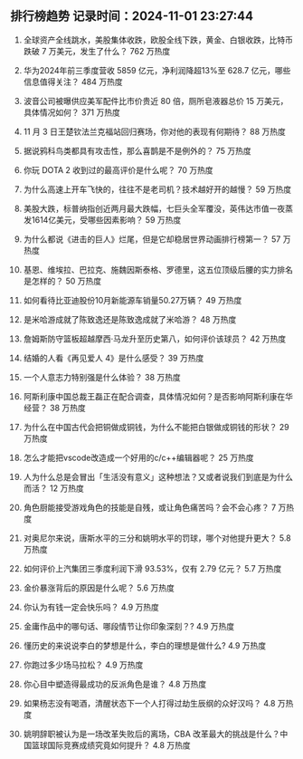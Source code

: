 
## 排行榜趋势 记录时间：2024-11-01 23:27:44
  
  1. 全球资产全线跳水，美股集体收跌，欧股全线下跌，黄金、白银收跌，比特币跌破 7 万美元，发生了什么？ 762 万热度
    
  2. 华为2024年前三季度营收 5859 亿元，净利润降超13%至 628.7 亿元，哪些信息值得关注？ 484 万热度
    
  3. 波音公司被曝供应美军配件比市价贵近 80 倍，厕所皂液器总价 15 万美元，具体情况如何？ 371 万热度
    
  4. 11 月 3 日王楚钦法兰克福站回归赛场，你对他的表现有何期待？ 88 万热度
    
  5. 据说鸦科鸟类都具有攻击性，那么喜鹊是不是例外的？ 75 万热度
    
  6. 你玩 DOTA 2 收到过的最高评价是什么呢？ 70 万热度
    
  7. 为什么高速上开车飞快的，往往不是老司机？技术越好开的越慢？ 59 万热度
    
  8. 美股大跌，标普纳指创近两月最大跌幅，七巨头全军覆没，英伟达市值一夜蒸发1614亿美元，受哪些因素影响？ 59 万热度
    
  9. 为什么都说《进击的巨人》烂尾，但是它却稳居世界动画排行榜第一？ 57 万热度
    
  10. 基恩、维埃拉、巴拉克、施魏因斯泰格、罗德里，这五位顶级后腰的实力排名是怎样的？ 50 万热度
    
  11. 如何看待比亚迪股份10月新能源车销量50.27万辆？ 49 万热度
    
  12. 是米哈游成就了陈致逸还是陈致逸成就了米哈游？ 48 万热度
    
  13. 詹姆斯防守篮板超越摩西·马龙升至历史第八，如何评价该球员？ 42 万热度
    
  14. 结婚的人看《再见爱人 4》是什么感受？ 39 万热度
    
  15. 一个人意志力特别强是什么体验？ 38 万热度
    
  16. 阿斯利康中国总裁王磊正在配合调查，具体情况如何？是否影响阿斯利康在华经营？ 38 万热度
    
  17. 为什么在中国古代会把铜做成铜钱，为什么不能把白银做成铜钱的形状？ 29 万热度
    
  18. 怎么才能把vscode改造成一个好用的c/c++编辑器呢？ 25 万热度
    
  19. 人为什么总是会冒出「生活没有意义」这种想法？又或者说我们到底是为什么而活？ 12 万热度
    
  20. 角色厨能接受游戏角色的技能是自残，或让角色痛苦吗？会不会心疼？ 7 万热度
    
  21. 对奥尼尔来说，唐斯水平的三分和姚明水平的罚球，哪个对他提升更大？ 5.8 万热度
    
  22. 如何评价上汽集团三季度利润下滑 93.53%，仅有 2.79 亿元？ 5.7 万热度
    
  23. 金价暴涨背后的原因是什么呢？ 5.6 万热度
    
  24. 你认为有钱一定会快乐吗？ 4.9 万热度
    
  25. 金庸作品中的哪句话、哪段情节让你印象深刻？? 4.9 万热度
    
  26. 懂历史的来说说李白的梦想是什么，李白的理想是做什么? 4.9 万热度
    
  27. 你跑过多少场马拉松？ 4.9 万热度
    
  28. 你心目中塑造得最成功的反派角色是谁？ 4.8 万热度
    
  29. 如果杨志没有喝酒，清醒状态下一个人打得过劫生辰纲的众好汉吗？ 4.8 万热度
    
  30. 姚明辞职被认为是一场改革失败后的离场，CBA 改革最大的挑战是什么？中国篮球国际竞赛成绩究竟如何提升？ 4.8 万热度
    